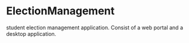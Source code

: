 # ElectionManagement
student election management application.  Consist of a web portal and a desktop application.
